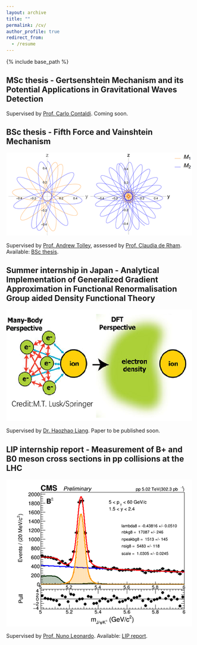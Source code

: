 ```yaml
---
layout: archive
title: ""
permalink: /cv/
author_profile: true
redirect_from:
  - /resume
---
```


{% include base_path %}

MSc thesis - Gertsenshtein Mechanism and its Potential Applications in Gravitational Waves Detection
------
Supervised by [Prof. Carlo Contaldi](https://profiles.imperial.ac.uk/c.contaldi). Coming soon.

BSc thesis - Fifth Force and Vainshtein Mechanism
------
![alt text](../images/Orbits1.png)

Supervised by [Prof. Andrew Tolley](https://profiles.imperial.ac.uk/a.tolley), assessed by [Prof. Claudia de Rham](https://profiles.imperial.ac.uk/c.de-rham). Available: [BSc thesis](../files/BScThesis.pdf).

Summer internship in Japan - Analytical Implementation of Generalized Gradient Approximation in Functional Renormalisation Group aided Density Functional Theory 
------
![alt text](../images/DFTillustration.png)

Supervised by [Dr. Haozhao Liang](https://tnp.phys.s.u-tokyo.ac.jp/en/members.html). Paper to be published soon.

LIP internship report - Measurement of B+ and B0 meson cross sections in pp collisions at the LHC
------
![alt text](../images/HEPplot.png)

Supervised by [Prof. Nuno Leonardo](https://www.cienciavitae.pt/portal/en/BA1D-676F-76F5). Available: [LIP report](../files/LIPreport.pdf).

